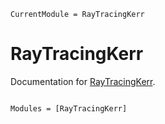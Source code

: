 ```@meta
CurrentModule = RayTracingKerr
```

# RayTracingKerr

Documentation for [RayTracingKerr](https://github.com/gvretina/RayTracingKerr.jl).

```@index
```

```@autodocs
Modules = [RayTracingKerr]
```
